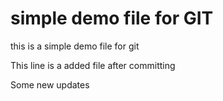 # simple demo file for GIT

this is a simple demo file for git

This line is a added file after committing

Some new updates
